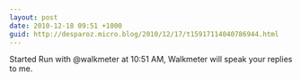 ```yaml
---
layout: post
date: 2010-12-18 09:51 +1000
guid: http://desparoz.micro.blog/2010/12/17/t15917114040786944.html
---
```

Started Run with @walkmeter at 10:51 AM, Walkmeter will speak your replies to me.
